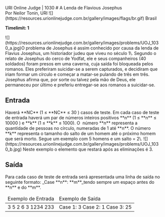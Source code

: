 <div class="header"><span>URI Online Judge | 1030</span> # A Lenda de Flavious Josephus

<div>Por Neilor Tonin, URI ![](https://resources.urionlinejudge.com.br/gallery/images/flags/br.gif) Brasil</div>

**Timelimit: 1**</div>

<div class="problem">

<div class="description">![](https://resources.urionlinejudge.com.br/gallery/images/problems/UOJ_1030_a.jpg)O problema de Josephus é assim conhecido por causa da lenda de Flavius Josephus, um historiador judeu que viveu no século 1\. Segundo o relato de Josephus do cerco de Yodfat, ele e seus companheiros (40 soldados) foram presos em uma caverna, cuja saída foi bloqueada pelos romanos. Eles preferiram suicidar-se a serem capturados, e decidiram que iriam formar um círculo e começar a matar-se pulando de três em três. Josephus afirma que, por sorte ou talvez pela mão de Deus, ele permaneceu por último e preferiu entregar-se aos romanos a suicidar-se.</div>

## Entrada

<div class="input">Haverá **NC** (1 ≤ **NC** ≤ 30 ) casos de teste. Em cada caso de teste de entrada haverá um par de números inteiros positivos **n** (1 ≤ **n** ≤ 10000 ) e **k** (1 ≤ **k** ≤ 1000). O  número **n** representa a quantidade de pessoas no círculo, numeradas de 1 até **n**. O número **k** representa o tamanho do salto de um homem até o próximo homem que será morto. Segue um exemplo com 5 homens e um salto = 2\. ![](https://resources.urionlinejudge.com.br/gallery/images/problems/UOJ_1030_b.jpg) Neste exemplo o elemento que restará após as eliminações é 3.</div>

## Saída

<div class="output">Para cada caso de teste de entrada será apresentada uma linha de saída no seguinte formato: _Case **n**: **m**_tendo sempre um espaço antes do **n** e do **m**.</div>

<table>

<thead>

<tr>

<td>Exemplo de Entrada</td>

<td>Exemplo de Saída</td>

</tr>

</thead>

<tbody>

<tr>

<td class="division">3 5 2 6 3 1234 233</td>

<td>Case 1: 3 Case 2: 1 Case 3: 25</td>

</tr>

</tbody>

</table>

</div>
